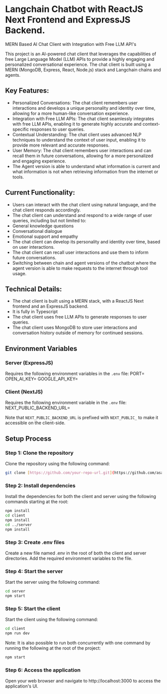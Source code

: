 # Langchain Chatbot with ReactJS Next Frontend and ExpressJS Backend.
MERN Based AI Chat Client with Integration with Free LLM API's

This project is an AI-powered chat client that leverages the capabilities of free Large Language Model (LLM) APIs to provide a highly engaging and personalized conversational experience. The chat client is built using a MERN (MongoDB, Express, React, Node.js) stack and Langchain chains and agents.

## Key Features:

-  Personalized Conversations: The chat client remembers user interactions and develops a unique personality and identity over time, allowing for a more human-like conversation experience.
- Integration with Free LLM APIs: The chat client seamlessly integrates with free LLM APIs, enabling it to generate highly accurate and context-specific responses to user queries.
- Contextual Understanding: The chat client uses advanced NLP techniques to understand the context of user input, enabling it to provide more relevant and accurate responses.
- User Memory: The chat client remembers user interactions and can recall them in future conversations, allowing for a more personalized and engaging experience.
- The Agent version is able to understand what information is current and what information is not when retrieving information from the internet or tools.

## Current Functionality:

- Users can interact with the chat client using natural language, and the chat client responds accordingly.
- The chat client can understand and respond to a wide range of user queries, including but not limited to:
- General knowledge questions
- Conversational dialogue
- Emotional support and empathy
- The chat client can develop its personality and identity over time, based on user interactions.
- The chat client can recall user interactions and use them to inform future conversations.
- Switching between chain and agent versions of the chatbot where the agent version is able to make requests to the internet through tool usage.

## Technical Details:

- The chat client is built using a MERN stack, with a ReactJS Next frontend and an ExpressJS backend.
- It is fully in Typescript
- The chat client uses free LLM APIs to generate responses to user queries.
- The chat client uses MongoDB to store user interactions and conversation history outside of memory for continued sessions.

## Environment Variables

### Server (ExpressJS)

Requires the following environment variables in the `.env` file:
PORT=
OPEN_AI_KEY=
GOOGLE_API_KEY=

### Client (NextJS)

Requires the following environment variable in the `.env` file:
NEXT_PUBLIC_BACKEND_URL=

Note that `NEXT_PUBLIC_BACKEND_URL` is prefixed with `NEXT_PUBLIC_` to make it accessible on the client-side.

## Setup Process

### Step 1: Clone the repository

 Clone the repository using the following command:
```bash
git clone [https://github.com/your-repo-url.git](https://github.com/asarav/fullstack-ts-langchain)
```

### Step 2: Install dependencies
Install the dependencies for both the client and server using the following commands starting at the root:
```bash
npm install
cd client
npm install
cd ../server
npm install
```

### Step 3: Create .env files
Create a new file named .env in the root of both the client and server directories.
Add the required environment variables to the file.

### Step 4: Start the server
Start the server using the following command:
```bash
cd server
npm start
```

### Step 5: Start the client
Start the client using the following command:
```bash
cd client
npm run dev
```

Note: It is also possible to run both concurrently with one command by running the following at the root of the project:
```bash
npm start
```

### Step 6: Access the application
Open your web browser and navigate to http://localhost:3000 to access the application's UI.